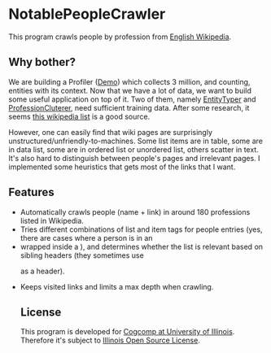 NotablePeopleCrawler
====================
This program crawls people by profession from [English Wikipedia](http://en.wikipedia.org/).

Why bother?
--------------------
We are building a Profiler ([Demo](http://zdev.us/profiler/pro/split.html)) which collects 3 million, and counting, entities with its context. Now that we have a lot of data, we want to build some useful application on top of it. Two of them, namely [EntityTyper](https://github.com/zfei/EntityTyper) and [ProfessionCluterer](https://github.com/zfei/ProfessionClusterer), need sufficient training data. After some research, it seems [this wikipedia list](http://en.wikipedia.org/wiki/Lists_of_people_by_occupation) is a good source.

However, one can easily find that wiki pages are surprisingly unstructured/unfriendly-to-machines. Some list items are in table, some are in data list, some are in ordered list or unordered list, others scatter in text. It's also hard to distinguish between people's pages and irrelevant pages. I implemented some heuristics that gets most of the links that I want.

Features
--------------------
* Automatically crawls people (name + link) in around 180 professions listed in Wikipedia.
* Tries different combinations of list and item tags for people entries (yes, there are cases where a person is in an <li> wrapped inside a <table>), and determines whether the list is relevant based on sibling headers (they sometimes use <p> as a header).
* Keeps visited links and limits a max depth when crawling.

License
--------------------
This program is developed for [Cogcomp at University of Illinois](http://cogcomp.cs.illinois.edu/). Therefore it's subject to [Illinois Open Source License](http://otm.illinois.edu/uiuc_openSource).